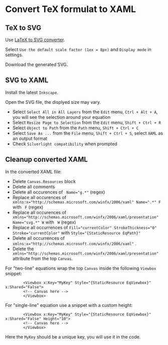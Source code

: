 # Convert TeX formulat to XAML

## TeX to SVG

Use [LaTeX to SVG converter](https://viereck.ch/latex-to-svg/).

Select `Use the default scale factor (1ex = 8px)` and `Display mode` in settings.

Download the generated SVG.

## SVG to XAML

Install the latest `Inkscape`.

Open the SVG file, the displyed size may vary.

- Select `Select All in All Layers` from the `Edit` menu, `Ctrl + Alt + A`, you will see the selection around your equation
- Select `Resize Page to Selection` from the `Edit` menu, `Shift + Ctrl + R`
- Select `Object to Path` from the `Path` menu, `Shift + Ctrl + C`
- Select `Save As ...` from the `File` menu, `Shift + Ctrl + S`, select `XAML` as an output format
- Check `Silverlight compatibility` when prompted

## Cleanup converted XAML

In the converted XAML file:

- Delete `Canvas.Resources` block
- Delete all comments
- Delete all occurences of ` Name="g.*"` (regex)
- Replace all occurences of ` xmlns:x="http://schemas.microsoft.com/winfx/2006/xaml" Name=".*" F` with ` F` (regex)
- Replace all occurences of ` xmlns="http://schemas.microsoft.com/winfx/2006/xaml/presentation" Name="svg.*" W` with ` W` (regex)
- Replace all occurrences of `Fill="currentColor" StrokeThickness="0" Stroke="currentColor"` with `Style="{StaticResource EqPath}"`
- Delete all occurrences of ` xmlns:x="http://schemas.microsoft.com/winfx/2006/xaml"` .
- Delete the ` xmlns="http://schemas.microsoft.com/winfx/2006/xaml/presentation"` attribute from the top `Canvas`.

For "two-line" equations wrap the top `Canvas` inside the following `Viewbox` snippet:

```xaml
        <Viewbox x:Key="MyKey" Style="{StaticResource EqViewbox}" x:Shared="False">
        <!-- Canvas here -->
        </Viewbox>
```

For "single-line" equation use a snippet with a custom height:

```xaml
        <Viewbox x:Key="MyKey" Style="{StaticResource EqViewbox}" x:Shared="False" Height="10">
        <!-- Canvas here -->
        </Viewbox>
```

Here the `MyKey` should be a unique key, you will use it in the code.
